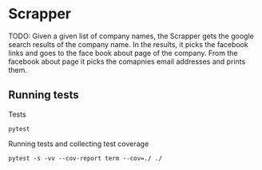 # Scrapper

TODO: Given a given list of company names, the Scrapper gets the google search results of the company name.
In the results, it picks the facebook links  and goes to the  face book about page of the company.
From the facebook about page it picks the comapnies email addresses and prints them.

## Running tests

Tests

```shell
pytest
```

Running tests and collecting test coverage

```shell
pytest -s -vv --cov-report term --cov=./ ./
```
